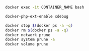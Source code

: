 ```bash
docker exec -it CONTAINER_NAME bash
```

```bash
docker-php-ext-enable xdebug
```

```bash
docker stop $(docker ps -a -q)
docker rm $(docker ps -a -q)
docker network prune
docker system prune -a
docker volume prune
```
